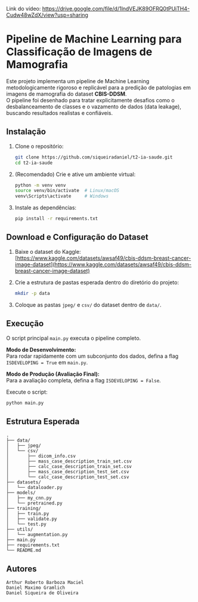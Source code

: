 Link do vídeo: https://drive.google.com/file/d/1lndVEJK89OFRQ0tPUiTH4-Cudw48wZdX/view?usp=sharing 

# Pipeline de Machine Learning para Classificação de Imagens de Mamografia

Este projeto implementa um pipeline de Machine Learning metodologicamente rigoroso e replicável para a predição de patologias em imagens de mamografia do dataset **CBIS-DDSM**.  
O pipeline foi desenhado para tratar explicitamente desafios como o desbalanceamento de classes e o vazamento de dados (data leakage), buscando resultados realistas e confiáveis.

## Instalação

1.  Clone o repositório:

    ```bash
    git clone https://github.com/siqueiradaniel/t2-ia-saude.git
    cd t2-ia-saude
    ```

2.  (Recomendado) Crie e ative um ambiente virtual:

    ```bash
    python -m venv venv
    source venv/bin/activate  # Linux/macOS
    venv\Scripts\activate     # Windows
    ```

3.  Instale as dependências:

    ```bash
    pip install -r requirements.txt
    ```

## Download e Configuração do Dataset

1.  Baixe o dataset do Kaggle:
    [https://www.kaggle.com/datasets/awsaf49/cbis-ddsm-breast-cancer-image-dataset](https://www.kaggle.com/datasets/awsaf49/cbis-ddsm-breast-cancer-image-dataset)


2.  Crie a estrutura de pastas esperada dentro do diretório do projeto:

    ```bash
    mkdir -p data
    ```

3.  Coloque as pastas `jpeg/` e `csv/` do dataset dentro de `data/`.

## Execução

O script principal `main.py` executa o pipeline completo.

**Modo de Desenvolvimento:**  
Para rodar rapidamente com um subconjunto dos dados, defina a flag `ISDEVELOPING = True` em `main.py`.

**Modo de Produção (Avaliação Final):**  
Para a avaliação completa, defina a flag `ISDEVELOPING = False`.

Execute o script:

```bash
python main.py
```

## Estrutura Esperada

```
.
├── data/
│   ├── jpeg/
│   └── csv/
│       ├── dicom_info.csv
│       ├── mass_case_description_train_set.csv
│       ├── calc_case_description_train_set.csv
│       ├── mass_case_description_test_set.csv
│       └── calc_case_description_test_set.csv
├── datasets/
│   └── dataloader.py
├── models/
│   ├── my_cnn.py
│   └── pretrained.py
├── training/
│   ├── train.py
│   ├── validate.py
│   └── test.py
├── utils/
│   └── augmentation.py
├── main.py
├── requirements.txt
└── README.md
```

## Autores
```
Arthur Roberto Barboza Maciel
Daniel Maximo Gramlich
Daniel Siqueira de Oliveira
```

